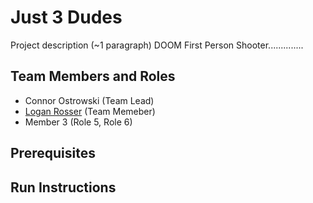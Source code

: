 # Just 3 Dudes

Project description (~1 paragraph)
DOOM First Person Shooter..............

## Team Members and Roles

* Connor Ostrowski (Team Lead)
* [Logan Rosser](https://github.com/rosserlog/CIS350-HW2-Rosser) (Team Memeber)
* Member 3 (Role 5, Role 6)

## Prerequisites

## Run Instructions
